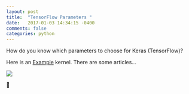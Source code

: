```yaml
---
layout: post
title:  "TensorFlow Parameters "
date:   2017-01-03 14:34:15 -0400 
comments: false
categories: python
---
```


How do you know which parameters to choose for Keras (TensorFlow)?

Here is an [Example](https://www.kaggle.com/apapiu/digit-recognizer/conv-net-on-only-2-features) kernel.
There are some articles...

[<img src="https://storage.googleapis.com/montco-stats/imagesUploaded/Screenshot2017-01-0314.39.25.png">](https://dash.harvard.edu/bitstream/handle/1/11708816/snoek-bayesopt-nips-2012.pdf?sequence=1)




<div id="fb-root"></div>
<script>(function(d, s, id) {
  var js, fjs = d.getElementsByTagName(s)[0];
  if (d.getElementById(id)) return;
  js = d.createElement(s); js.id = id;
  js.src = "//connect.facebook.net/en_US/sdk.js#xfbml=1&version=v2.8&appId=671657696349259";
  fjs.parentNode.insertBefore(js, fjs);
}(document, 'script', 'facebook-jssdk'));</script>


<!--  Enter text below, if you want -->


<div class="fb-comments"  data-numposts="5"></div>






